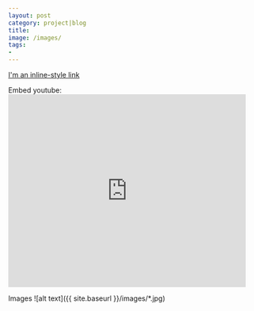 ```yaml
---
layout: post
category: project|blog
title: 
image: /images/
tags:
- 
---
```



[I'm an inline-style link](https://www.google.com)
 
Embed youtube: <iframe  title="" width="480" height="390" src="https://youtu.be/vrqmQA2MnSs" frameborder="0" allowfullscreen></iframe>

Images ![alt text]({{ site.baseurl }}/images/*.jpg) 
